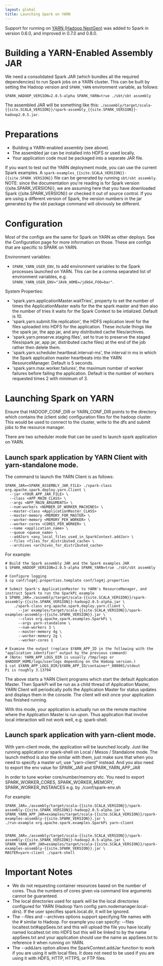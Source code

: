 ```yaml
---
layout: global
title: Launching Spark on YARN
---
```


Support for running on [YARN (Hadoop
NextGen)](http://hadoop.apache.org/docs/r2.0.2-alpha/hadoop-yarn/hadoop-yarn-site/YARN.html)
was added to Spark in version 0.6.0, and improved in 0.7.0 and 0.8.0.

# Building a YARN-Enabled Assembly JAR

We need a consolidated Spark JAR (which bundles all the required dependencies) to run Spark jobs on a YARN cluster.
This can be built by setting the Hadoop version and `SPARK_YARN` environment variable, as follows:

    SPARK_HADOOP_VERSION=2.0.5-alpha SPARK_YARN=true ./sbt/sbt assembly

The assembled JAR will be something like this:
`./assembly/target/scala-{{site.SCALA_VERSION}}/spark-assembly_{{site.SPARK_VERSION}}-hadoop2.0.5.jar`.


# Preparations

- Building a YARN-enabled assembly (see above).
- The assembled jar can be installed into HDFS or used locally.
- Your application code must be packaged into a separate JAR file.

If you want to test out the YARN deployment mode, you can use the current Spark examples. A `spark-examples_{{site.SCALA_VERSION}}-{{site.SPARK_VERSION}}` file can be generated by running `sbt/sbt assembly`. NOTE: since the documentation you're reading is for Spark version {{site.SPARK_VERSION}}, we are assuming here that you have downloaded Spark {{site.SPARK_VERSION}} or checked it out of source control. If you are using a different version of Spark, the version numbers in the jar generated by the sbt package command will obviously be different.

# Configuration

Most of the configs are the same for Spark on YARN as other deploys. See the Configuration page for more information on those.  These are configs that are specific to SPARK on YARN.

Environment variables:
* `SPARK_YARN_USER_ENV`, to add environment variables to the Spark processes launched on YARN. This can be a comma separated list of environment variables, e.g. `SPARK_YARN_USER_ENV="JAVA_HOME=/jdk64,FOO=bar"`.

System Properties:
* 'spark.yarn.applicationMaster.waitTries', property to set the number of times the ApplicationMaster waits for the the spark master and then also the number of tries it waits for the Spark Context to be intialized. Default is 10.
* 'spark.yarn.submit.file.replication', the HDFS replication level for the files uploaded into HDFS for the application. These include things like the spark jar, the app jar, and any distributed cache files/archives.
* 'spark.yarn.preserve.staging.files', set to true to preserve the staged files(spark jar, app jar, distributed cache files) at the end of the job rather then delete them.
* 'spark.yarn.scheduler.heartbeat.interval-ms', the interval in ms in which the Spark application master heartbeats into the YARN ResourceManager. Default is 5 seconds. 
* 'spark.yarn.max.worker.failures', the maximum number of worker failures before failing the application. Default is the number of workers requested times 2 with minimum of 3.

# Launching Spark on YARN

Ensure that HADOOP_CONF_DIR or YARN_CONF_DIR points to the directory which contains the (client side) configuration files for the hadoop cluster.
This would be used to connect to the cluster, write to the dfs and submit jobs to the resource manager.

There are two scheduler mode that can be used to launch spark application on YARN.

## Launch spark application by YARN Client with yarn-standalone mode.

The command to launch the YARN Client is as follows:

    SPARK_JAR=<SPARK_ASSEMBLY_JAR_FILE> ./spark-class org.apache.spark.deploy.yarn.Client \
      --jar <YOUR_APP_JAR_FILE> \
      --class <APP_MAIN_CLASS> \
      --args <APP_MAIN_ARGUMENTS> \
      --num-workers <NUMBER_OF_WORKER_MACHINES> \
      --master-class <ApplicationMaster_CLASS>
      --master-memory <MEMORY_FOR_MASTER> \
      --worker-memory <MEMORY_PER_WORKER> \
      --worker-cores <CORES_PER_WORKER> \
      --name <application_name> \
      --queue <queue_name> \
      --addJars <any_local_files_used_in_SparkContext.addJar> \
      --files <files_for_distributed_cache> \
      --archives <archives_for_distributed_cache>

For example:

    # Build the Spark assembly JAR and the Spark examples JAR
    $ SPARK_HADOOP_VERSION=2.0.5-alpha SPARK_YARN=true ./sbt/sbt assembly

    # Configure logging
    $ cp conf/log4j.properties.template conf/log4j.properties

    # Submit Spark's ApplicationMaster to YARN's ResourceManager, and instruct Spark to run the SparkPi example
    $ SPARK_JAR=./assembly/target/scala-{{site.SCALA_VERSION}}/spark-assembly-{{site.SPARK_VERSION}}-hadoop2.0.5-alpha.jar \
        ./spark-class org.apache.spark.deploy.yarn.Client \
          --jar examples/target/scala-{{site.SCALA_VERSION}}/spark-examples-assembly-{{site.SPARK_VERSION}}.jar \
          --class org.apache.spark.examples.SparkPi \
          --args yarn-standalone \
          --num-workers 3 \
          --master-memory 4g \
          --worker-memory 2g \
          --worker-cores 1

    # Examine the output (replace $YARN_APP_ID in the following with the "application identifier" output by the previous command)
    # (Note: YARN_APP_LOGS_DIR is usually /tmp/logs or $HADOOP_HOME/logs/userlogs depending on the Hadoop version.)
    $ cat $YARN_APP_LOGS_DIR/$YARN_APP_ID/container*_000001/stdout
    Pi is roughly 3.13794

The above starts a YARN Client programs which start the default Application Master. Then SparkPi will be run as a child thread of Application Master, YARN Client will  periodically polls the Application Master for status updates and displays them in the console. The client will exit once your application has finished running.

With this mode, your application is actually run on the remote machine where the Application Master is run upon. Thus application that involve local interaction will not work well, e.g. spark-shell.

## Launch spark application with yarn-client mode.

With yarn-client mode, the application will be launched locally. Just like running application or spark-shell on Local / Mesos / Standalone mode. The launch method is also the similar with them, just make sure that when you need to specify a master url, use "yarn-client" instead. And you also need to export the env value for SPARK_JAR and SPARK_YARN_APP_JAR

In order to tune worker core/number/memory etc. You need to export SPARK_WORKER_CORES, SPARK_WORKER_MEMORY, SPARK_WORKER_INSTANCES e.g. by ./conf/spark-env.sh

For example:

    SPARK_JAR=./assembly/target/scala-{{site.SCALA_VERSION}}/spark-assembly-{{site.SPARK_VERSION}}-hadoop2.0.5-alpha.jar \
    SPARK_YARN_APP_JAR=examples/target/scala-{{site.SCALA_VERSION}}/spark-examples-assembly-{{site.SPARK_VERSION}}.jar \
    ./run-example org.apache.spark.examples.SparkPi yarn-client


    SPARK_JAR=./assembly/target/scala-{{site.SCALA_VERSION}}/spark-assembly-{{site.SPARK_VERSION}}-hadoop2.0.5-alpha.jar \
    SPARK_YARN_APP_JAR=examples/target/scala-{{site.SCALA_VERSION}}/spark-examples-assembly-{{site.SPARK_VERSION}}.jar \
    MASTER=yarn-client ./spark-shell

# Important Notes

- We do not requesting container resources based on the number of cores. Thus the numbers of cores given via command line arguments cannot be guaranteed.
- The local directories used for spark will be the local directories configured for YARN (Hadoop Yarn config yarn.nodemanager.local-dirs). If the user specifies spark.local.dir, it will be ignored.
- The --files and --archives options support specifying file names with the # similar to Hadoop. For example you can specify: --files localtest.txt#appSees.txt and this will upload the file you have locally named localtest.txt into HDFS but this will be linked to by the name appSees.txt and your application should use the name as appSees.txt to reference it when running on YARN.
- The --addJars option allows the SparkContext.addJar function to work if you are using it with local files. It does not need to be used if you are using it with HDFS, HTTP, HTTPS, or FTP files.
